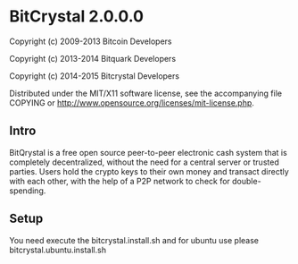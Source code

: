 BitCrystal 2.0.0.0
====================

Copyright (c) 2009-2013 Bitcoin Developers

Copyright (c) 2013-2014 Bitquark Developers

Copyright (c) 2014-2015 Bitcrystal Developers


Distributed under the MIT/X11 software license, see the accompanying
file COPYING or http://www.opensource.org/licenses/mit-license.php.

Intro
---------------------
BitQrystal is a free open source peer-to-peer electronic cash system that is
completely decentralized, without the need for a central server or trusted
parties.  Users hold the crypto keys to their own money and transact directly
with each other, with the help of a P2P network to check for double-spending.

Setup
---------------------
You need execute the bitcrystal.install.sh and for ubuntu use please bitcrystal.ubuntu.install.sh
